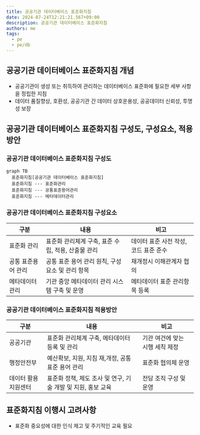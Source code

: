 ```yaml
---
title: 공공기관 데이터베이스 표준화지침
date: 2024-07-24T12:21:21.567+09:00
description: 공공기관 데이터베이스 표준화지침
authors: me
tags: 
  - pe
  - pe/db 
---
```


## 공공기관 데이터베이스 표준화지침 개념

- 공공기관이 생성 또는 취득하여 관리하는 데이터베이스 표준화에 필요한 세부 사항을 정립한 지침
- 데이터 품질향상, 호환성, 공공기관 간 데이터 상호운용성, 공공데이터 신뢰성, 투명성 보장

## 공공기관 데이터베이스 표준화지침 구성도, 구성요소, 적용방안

### 공공기관 데이터베이스 표준화지침 구성도

```mermaid
graph TB
  표준화지침[공공기관 데이터베이스 표준화지침]
  표준화지침 --- 표준화관리
  표준화지침 --- 공통표준용어관리
  표준화지침 --- 메타데이터관리
```

### 공공기관 데이터베이스 표준화지침 구성요소

| 구분 | 내용 | 비고 |
| --- | --- | --- |
| 표준화 관리 | 표준화 관리체계 구축, 표준 수립, 적용, 산출물 관리 | 데이터 표준 사전 작성, 코드 표준 준수 |
| 공통 표준용어 관리 | 공통 표준 용어 관리 원칙, 구성요소 및 관리 항목 | 재개정시 이해관계자 협의 |
| 메타데이터 관리 | 기관 중앙 메타데이터 관리 시스템 구축 및 운영 | 메타데이터 표준 관리항목 등록 |

### 공공기관 데이터베이스 표준화지침 적용방안

| 구분 | 내용 | 비고 |
| --- | --- | --- |
| 공공기관 | 표준화 관리체계 구축, 메타데이터 등록 및 관리  | 기관 여건에 맞는 시행 세칙 제정 |
| 행정안전부 | 예산확보, 지원, 지침 재,개정, 공통 표준 용어 관리 | 표준화 협의체 운영 |
| 데이터 활용지원센터 | 표준화 정책, 제도 조사 및 연구, 기술 개발 및 지원, 홍보 교육 | 전담 조직 구성 및 운영 |

## 표준화지침 이행시 고려사항

- 표준화 중요성에 대한 인식 제고 및 주기적인 교육 필요
